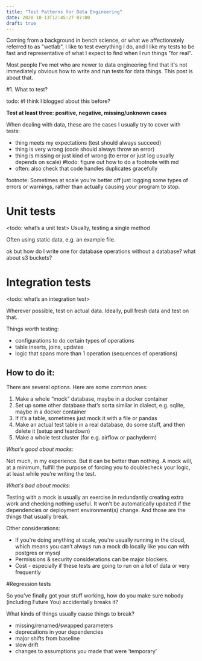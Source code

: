 ```yaml
---
title: "Test Patterns for Data Engineering"
date: 2020-10-13T12:45:27-07:00
draft: true
---
```


Coming from a background in bench science, or what we affectionately referred to as "wetlab", I like to test everything I do, and I like my tests
to be fast and representative of what I expect to find when I run things "for real". 

Most people I've met who are newer to data engineering find that it's not immediately obvious how to write and run tests for data things. 
This post is about that. 

#1. What to test? 

todo: #I think I blogged about this before? 

**Test at least three: positive, negative, missing/unknown cases** 

When dealing with data, these are the cases I usually try to cover with tests: 

- thing meets my expectations (test should always succeed)
- thing is very wrong (code should always throw an error)
- thing is missing or just kind of wrong (to error or just log usually depends on scale) #todo: figure out how to do a footnote with md
- often: also check that code handles duplicates gracefully

footnote: Sometimes at scale you're better off just logging some types of errors or warnings, rather than actually causing your program 
to stop. 


# Unit tests
<todo: what’s a unit test>
Usually, testing a single method

Often using static data, e.g. an example file. 

ok but how do I write one for database operations without a database? what about s3 buckets?

# Integration tests
<todo: what’s an integration test>

Wherever possible, test on actual data. Ideally, pull fresh data and test on that. 

Things worth testing: 
- configurations to do certain types of operations
- table inserts, joins, updates
- logic that spans more than 1 operation (sequences of operations)

## How to do it:

There are several options. Here are some common ones:
 
1. Make a whole “mock” database, maybe in a docker container
2. Set up some other database that’s sorta similar in dialect, e.g. sqlite, maybe in a docker container 
3. If it’s a table, sometimes just mock it with a file or pandas
4. Make an actual test table in a real database, do some stuff, and then delete it (setup and teardown)
5. Make a whole test cluster (for e.g. airflow or pachyderm)

_What’s good about mocks:_

Not much, in my experience. But it can be better than nothing. 
A mock will, at a minimum, fulfill the purpose of forcing you to doublecheck your logic, at least while you’re writing the test. 

_What’s bad about mocks:_

Testing with a mock is usually an exercise in redundantly creating extra work and checking nothing useful. 
It won’t be automatically updated if the dependencies or deployment environment(s) change. And those are the things that usually break. 

Other considerations:
- If you're doing anything at scale, you're usually running in the cloud, which means you can’t always run a mock db locally like you can with postgres or mysql
- Permissions & security considerations can be major blockers. 
- Cost - especially if these tests are going to run on a lot of data or very frequently

#Regression tests

So you’ve finally got your stuff working, how do you make sure nobody (including Future You) accidentally breaks it? 

What kinds of things usually cause things to break?

- missing/renamed/swapped parameters
- deprecations in your dependencies
- major shifts from baseline
- slow drift
- changes to assumptions you made that were ‘temporary’
